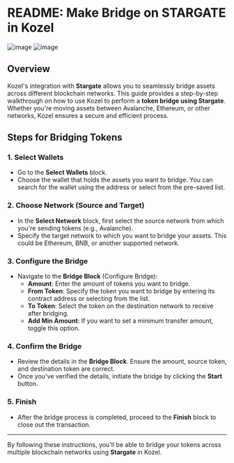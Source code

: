 
# README: Make Bridge on STARGATE in Kozel


![image](https://github.com/user-attachments/assets/b1f92498-ceb1-42ca-a9aa-cd7f2e0915ac)
![image](https://github.com/user-attachments/assets/a859d120-1504-4425-8d33-c5a2073df22e)


## Overview
Kozel's integration with **Stargate** allows you to seamlessly bridge assets across different blockchain networks. This guide provides a step-by-step walkthrough on how to use Kozel to perform a **token bridge using Stargate**. Whether you're moving assets between Avalanche, Ethereum, or other networks, Kozel ensures a secure and efficient process.

## Steps for Bridging Tokens

### 1. Select Wallets
- Go to the **Select Wallets** block.
- Choose the wallet that holds the assets you want to bridge. You can search for the wallet using the address or select from the pre-saved list.

### 2. Choose Network (Source and Target)
- In the **Select Network** block, first select the source network from which you're sending tokens (e.g., Avalanche).
- Specify the target network to which you want to bridge your assets. This could be Ethereum, BNB, or another supported network.

### 3. Configure the Bridge
- Navigate to the **Bridge Block** (Configure Bridge):
  - **Amount**: Enter the amount of tokens you want to bridge.
  - **From Token**: Specify the token you want to bridge by entering its contract address or selecting from the list.
  - **To Token**: Select the token on the destination network to receive after bridging.
  - **Add Min Amount**: If you want to set a minimum transfer amount, toggle this option.

### 4. Confirm the Bridge
- Review the details in the **Bridge Block**. Ensure the amount, source token, and destination token are correct.
- Once you've verified the details, initiate the bridge by clicking the **Start** button.

### 5. Finish
- After the bridge process is completed, proceed to the **Finish** block to close out the transaction.

---

By following these instructions, you'll be able to bridge your tokens across multiple blockchain networks using **Stargate** in Kozel.
